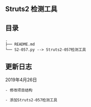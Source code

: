 ##  Struts2 检测工具

## 目录

```
.
├── README.md
└── S2-057.py --> Struts2-057检测工具
```

## 更新日志

2019年4月26日

    - 修改项目结构

    - 添加Struts2-057检测工具